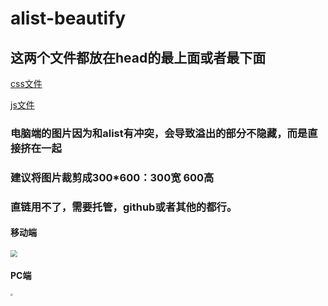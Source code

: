 # alist-beautify
## 这两个文件都放在head的最上面或者最下面
[css文件](https://msg-lbo.github.io/alist-beautify/Modal/modal.css)

[js文件](https://msg-lbo.github.io/alist-beautify/Modal/modal.js)

### 电脑端的图片因为和alist有冲突，会导致溢出的部分不隐藏，而是直接挤在一起
### 建议将图片裁剪成300*600：300宽 600高
### 直链用不了，需要托管，github或者其他的都行。

#### 移动端
<img src="https://msg-lbo.github.io/alist-beautify/Modal/phoneModal.png" style="zoom: 67%;" />

#### PC端
<img src="https://msg-lbo.github.io/alist-beautify/Modal/windowsModal.png" style="zoom: 25%;" />
